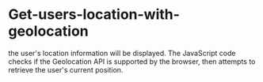 # Get-users-location-with-geolocation
 the user's location information will be displayed. The JavaScript code checks if the Geolocation API is supported by the browser, then attempts to retrieve the user's current position. 
